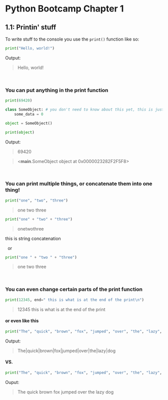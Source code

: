 # Python Bootcamp Chapter 1
## 1.1: Printin' stuff

To write stuff to the console you use the `print()` function like so:

```python 
print("Hello, world!")
```
Output:

> Hello, world!

<br />

### You can put anything in the print function
```python
print(69420)

class SomeObject: # you don't need to know about this yet, this is just for example.
    some_data = 0

object = SomeObject()

print(object)
```

Output:
> 69420

> <__main__.SomeObject object at 0x0000023282F2F5F8>




&nbsp;
&nbsp;
&nbsp;

### You can print multiple things, or concatenate them into one thing!
```python
print("one", "two", "three")
```
> one two three

```python
print("one" + "two" + "three")
```
> onetwothree

this is string concatenation

&nbsp;
or

```python
print("one " + "two " + "three")
```
> one two three

&nbsp;

### You can even change certain parts of the print function
```python
print(12345, end=" this is what is at the end of the print\n")
```

> 12345 this is what is at the end of the print

#### or even like this
```python
print("The", "quick", "brown", "fox", "jumped", "over", "the", "lazy", "dog", sep="|")
```
Output:
> The|quick|brown|fox|jumped|over|the|lazy|dog

#### VS.
```python
print("The", "quick", "brown", "fox", "jumped", "over", "the", "lazy", "dog")
```
Ouput:
> The quick brown fox jumped over the lazy dog